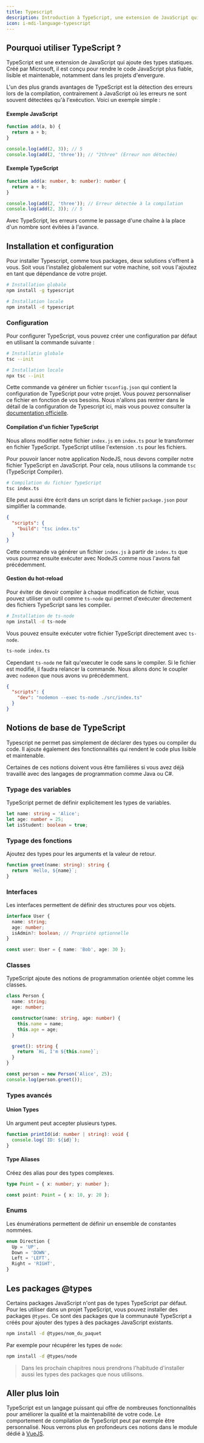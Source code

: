 ```yaml
---
title: Typescript
description: Introduction à TypeScript, une extension de JavaScript qui ajoute des types statiques pour rendre le code plus fiable, lisible et maintenable.
icon: i-mdi-language-typescript
---
```


## Pourquoi utiliser TypeScript ?

TypeScript est une extension de JavaScript qui ajoute des types statiques. Créé par Microsoft, il est conçu pour rendre le code JavaScript plus fiable, lisible et maintenable, notamment dans les projets d'envergure.

L'un des plus grands avantages de TypeScript est la détection des erreurs lors de la compilation, contrairement à JavaScript où les erreurs ne sont souvent détectées qu'à l'exécution. Voici un exemple simple :

#### Exemple JavaScript

```typescript
function add(a, b) {
  return a + b;
}

console.log(add(2, 3)); // 5
console.log(add(2, 'three')); // "2three" (Erreur non détectée)
```

#### Exemple TypeScript

```typescript
function add(a: number, b: number): number {
  return a + b;
}

console.log(add(2, 'three')); // Erreur détectée à la compilation
console.log(add(2, 3)); // 5
```

Avec TypeScript, les erreurs comme le passage d'une chaîne à la place d'un nombre sont évitées à l'avance.

## Installation et configuration

Pour installer Typescript, comme tous packages, deux solutions s'offrent à vous. Soit vous l'installez globalement sur votre machine, soit vous l'ajoutez en tant que dépendance de votre projet.

```bash
# Installation globale
npm install -g typescript

# Installation locale
npm install -d typescript
```

### Configuration

Pour configurer TypeScript, vous pouvez créer une configuration par défaut en utilisant la commande suivante :

```bash
# Installatin globale
tsc --init

# Installation locale
npx tsc --init
```

Cette commande va générer un fichier `tsconfig.json` qui contient la configuration de TypeScript pour votre projet. Vous pouvez personnaliser ce fichier en fonction de vos besoins. Nous n'allons pas rentrer dans le détail de la configuration de Typescript ici, mais vous pouvez consulter la [documentation officielle](https://www.typescriptlang.org/tsconfig).

#### Compilation d'un fichier TypeScript

Nous allons modifier notre fichier `index.js` en `index.ts` pour le transformer en fichier TypeScript. TypeScript utilise l'extension `.ts` pour les fichiers.

Pour pouvoir lancer notre application NodeJS, nous devons compiler notre fichier TypeScript en JavaScript. Pour cela, nous utilisons la commande `tsc` (TypeScript Compiler).

```bash
# Compilation du fichier TypeScript
tsc index.ts
```

Elle peut aussi être écrit dans un script dans le fichier `package.json` pour simplifier la commande.

```json
{
  "scripts": {
    "build": "tsc index.ts"
  }
}
```

Cette commande va générer un fichier `index.js` à partir de `index.ts` que vous pourrez ensuite exécuter avec NodeJS comme nous l'avons fait précédemment.

#### Gestion du hot-reload

Pour éviter de devoir compiler à chaque modification de fichier, vous pouvez utiliser un outil comme `ts-node` qui permet d'exécuter directement des fichiers TypeScript sans les compiler.

```bash
# Installation de ts-node
npm install -d ts-node
```

Vous pouvez ensuite exécuter votre fichier TypeScript directement avec `ts-node`.

```bash
ts-node index.ts
```

Cependant `ts-node` ne fait qu'executer le code sans le compiler. Si le fichier est modifié, il faudra relancer la commande. Nous allons donc le coupler avec `nodemon` que nous avons vu précédemment.

```json
{
  "scripts": {
    "dev": "nodemon --exec ts-node ./src/index.ts"
  }
}
```

## Notions de base de TypeScript

Typescript ne permet pas simplement de déclarer des types ou compiler du code. Il ajoute également des fonctionnalités qui rendent le code plus lisible et maintenable.

Certaines de ces notions doivent vous être familières si vous avez déjà travaillé avec des langages de programmation comme Java ou C#.

### Typage des variables

TypeScript permet de définir explicitement les types de variables.

```typescript
let name: string = 'Alice';
let age: number = 25;
let isStudent: boolean = true;
```

### Typage des fonctions

Ajoutez des types pour les arguments et la valeur de retour.

```typescript
function greet(name: string): string {
  return `Hello, ${name}`;
}
```

### Interfaces

Les interfaces permettent de définir des structures pour vos objets.

```typescript
interface User {
  name: string;
  age: number;
  isAdmin?: boolean; // Propriété optionnelle
}

const user: User = { name: 'Bob', age: 30 };
```

### Classes

TypeScript ajoute des notions de programmation orientée objet comme les classes.

```typescript
class Person {
  name: string;
  age: number;

  constructor(name: string, age: number) {
    this.name = name;
    this.age = age;
  }

  greet(): string {
    return `Hi, I'm ${this.name}`;
  }
}

const person = new Person('Alice', 25);
console.log(person.greet());
```

### Types avancés

#### Union Types

Un argument peut accepter plusieurs types.

```typescript
function printId(id: number | string): void {
  console.log(`ID: ${id}`);
}
```

#### Type Aliases

Créez des alias pour des types complexes.

```typescript
type Point = { x: number; y: number };

const point: Point = { x: 10, y: 20 };
```

### Enums

Les énumérations permettent de définir un ensemble de constantes nommées.

```typescript
enum Direction {
  Up = 'UP',
  Down = 'DOWN',
  Left = 'LEFT',
  Right = 'RIGHT',
}
```

## Les packages @types

Certains packages JavaScript n'ont pas de types TypeScript par défaut. Pour les utiliser dans un projet TypeScript, vous pouvez installer des packages `@types`. Ce sont des packages que la communauté TypeScript a créés pour ajouter des types à des packages JavaScript existants.

```bash
npm install -d @types/nom_du_paquet
```

Par exemple pour récupérer les types de `node`:

```bash
npm install -d @types/node
```

> Dans les prochain chapitres nous prendrons l'habitude d'installer aussi les types des packages que nous utilisons.

## Aller plus loin

TypeScript est un langage puissant qui offre de nombreuses fonctionnalités pour améliorer la qualité et la maintenabilité de votre code. Le comportement de compilation de TypeScript peut par exemple être personnalisé. Nous verrons plus en profondeurs ces notions dans le module dédié à [VueJS](/vue).
